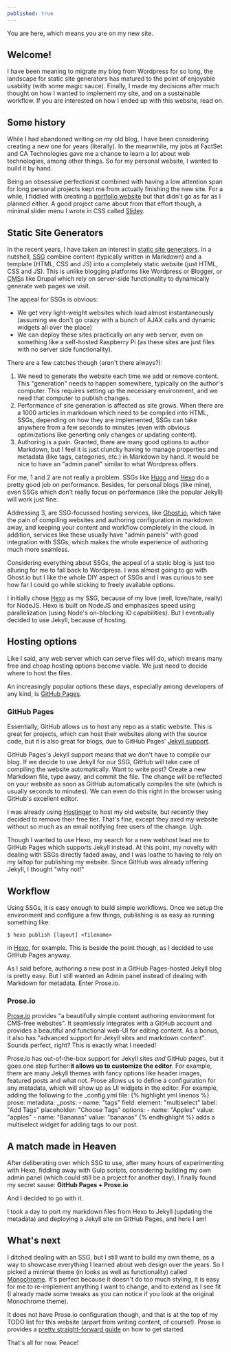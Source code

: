 ```yaml
---
published: true
---
```

You are here, which means you are on my new site.

## Welcome!

I have been meaning to migrate my blog from Wordpress for so long, the landscape for static site generators has matured to the point of enjoyable usability (with some magic sauce). Finally, I made my decisions after much thought on how I wanted to implement my site, and on a sustainable workflow. If you are interested on how I ended up with this website, read on.

## Some history

While I had abandoned writing on my old blog, I have been considering creating a new one for years (literally). In the meanwhile, my jobs at FactSet and CA Technologies gave me a chance to learn a lot about web technologies, among other things. So for my personal website, I wanted to build it by hand.

Being an obsessive perfectionist combined with having a low attention span for long personal projects kept me from actually finishing the new site. For a while, I fiddled with creating a [portfolio website](http://gauthamyerroju.com/personal-site/) but that didn't go as far as I planned either. A good project came about from that effort though, a minimal slider menu I wrote in CSS called [Slidey](http://gauthamyerroju.com/Slidey/).

## Static Site Generators

In the recent years, I have taken an interest in [static site generators](https://davidwalsh.name/introduction-static-site-generators). In a nutshell, <abbr title="Static Site Generator">SSG</abbr> combine content (typically written in Markdown) and a template (HTML, CSS and JS) into a completely static website (just HTML, CSS and JS). This is unlike blogging platforms like Wordpress or Blogger, or <abbr title="Content Management System">CMS</abbr>s like Drupal which rely on server-side functionality to dynamically generate web pages we visit.

The appeal for SSGs is obvious:
- We get very light-weight websites which load almost instantaneously (assuming we don't go crazy with a bunch of AJAX calls and dynamic widgets all over the place)
- We can deploy these sites practically on any web server, even on something like a self-hosted Raspberry Pi (as these sites are just files with no server side functionality).

There are a few catches though (aren't there always?):

1. We need to generate the website each time we add or remove content. This "generation" needs to happen somewhere, typically on the author's computer. This requires setting up the necessary environment, and we need that computer to publish changes.
2. Performance of site generation is affected as site grows. When there are a 1000 articles in markdown which need to be compiled into HTML, SSGs, depending on how they are implemented, SSGs can take anywhere from a few seconds to minutes (even with obvious optimizations like generting only changes or updating content).
3. Authoring is a pain. Granted, there are many good options to author Markdown, but I feel it is just cluncky having to manage properties and metadata (like tags, categories, etc.) in Markdown by hand. It would be nice to have an "admin panel" similar to what Wordpress offers.

For me, 1 and 2 are not really a problem. SSGs like [Hugo](https://gohugo.io/) and [Hexo](https://hexo.io/) do a pretty good job on performance. Besides, for personal blogs (like mine), even SSGs which don't really focus on performance (like the popular Jekyll) will work just fine.

Addressing 3, are SSG-focussed hosting services, like [Ghost.io](https://ghost.org/), which take the pain of compiling websites and authoring configuration in markdown away, and keeping your content and workflow completely in the cloud. In addition, services like these usually have "admin panels" with good integration with SSGs, which makes the whole experience of authoring much more seamless.

Considering everything about SSGs, the appeal of a static blog is just too alluring for me to fall back to Wordpress. I was almost going to go with Ghost.io but I like the whole DIY aspect of SSGs and I was curious to see how far I could go while sticking to freely available options.

I initially chose [Hexo](https://hexo.io/) as my SSG, because of my love (well, love/hate, really) for NodeJS. Hexo is built on NodeJS and emphasizes speed using parallelization (using Node's on-blocking IO capabilities). But I eventually decided to use Jekyll, because of hosting.

## Hosting options

Like I said, any web server which can serve files will do, which means many free and cheap hosting options become viable. We just need to decide where to host the files.

An increasingly popular options these days, especially among developers of any kind, is [GitHub Pages](https://pages.github.com/).

### GitHub Pages

Essentially, GitHub allows us to host any repo as a static website. This is great for projects, which can host their websites along with the source code, but it is also great for blogs, due to GitHub Pages' [Jekyll support](https://help.github.com/articles/using-jekyll-as-a-static-site-generator-with-github-pages/).

GitHub Pages's Jekyll support means that we don't have to compile our blog. If we decide to use Jekyll for our SSG, GitHub will take care of compiling the website automatically. Want to write  post? Create a new Markdown file, type away, and commit the file. The change will be reflected on your website as soon as GitHub automatically compiles the site (which is usually seconds to minutes). We can even do this right in the browser using GitHub's excellent editor.

I was already using [Hostinger](https://www.hostinger.com/) to host my old website, but recently they decided to remove their free tier. That's fine, except they axed my website without so much as an email notifying free users of the change. Ugh.

Though I wanted to use Hexo, my search for a new webhost lead me to GitHub Pages which supports Jekyll instead. At this point, my novelty with dealing with SSGs directly faded away, and I was loathe to having to rely on my laltop for publishing my website. Since GitHub was already offering Jekyll, I thought "why not!"

## Workflow

Using SSGs, it is easy enough to build simple workflows. Once we setup the environment and configure a few things, publishing is as easy as running something like:
```shell
$ hexo publish [layout] <filename>
```
in [Hexo](https://hexo.io/), for example. This is beside the point though, as I decided to use GitHub Pages anyway.

As I said before, authoring a new post in a GitHub Pages-hosted Jekyll blog is pretty easy. But I still wanted an Admin panel instead of dealing with Markdown for metadata. Enter Prose.io.

### Prose.io

[Prose.io](http://prose.io/#about) provides "a beautifully simple content authoring environment for CMS-free websites". It seamlessly integrates with a GitHub account and provides a beautiful and functional web-UI for editing content. As a bonus, it also has "advanced support for Jekyll sites and markdown content". Sounds perfect, right? This is exactly what I needed!

Prose.io has out-of-the-box support for Jekyll sites _and_ GitHub pages, but it goes one step further:__it allows us to customize the editor__. For example, there are many Jekyll themes with fancy options like header images, featured posts and what not. Prose allows us to define a configuration for any metadata, which will show up as UI widgets in the editor. For example, adding the following to the _config.yml file:
{% highlight yml linenos %}
prose:
  metadata:
    _posts:
      - name: "tags"
        field:
          element: "multiselect"
          label: "Add Tags"
          placeholder: "Choose Tags"
          options:
            - name: "Apples"
              value: "apples"
            - name: "Bananas"
              value: "bananas"
{% endhighlight %}
adds a multiselect widget for adding tags to our post.

## A match made in Heaven

After deliberating over which SSG to use, after many hours of experimenting with  Hexo, fiddling away with Gulp scripts, considering building my own admin panel (which could still be a project for another day), I finally found my secret sause: __GitHub Pages + Prose.io__

And I decided to go with it.

I took a day to port my markdown files from Hexo to Jekyll (updating the metadata) and deploying a Jekyll site on GitHub Pages, and here I am!

## What's next

I ditched dealing with an SSG, but I still want to build my own theme, as a way to showcase everything I learned about web design over the years. So I picked a minimal theme (in looks as well as functionality)  called [Monochrome](https://github.com/dyutibarma/monochrome). It's perfect because it doesn't do too much styling, it is easy for me to re-implement anything I want to change, and to extend as I see fit (I already made some tweaks as you can notice if you look at the original Monochrome theme).

It does not have Prose.io configuration though, and that is at the top of my TODO list for this website (arpart from writing content, of course!). Prose.io provides a [pretty straight-forward guide](https://github.com/prose/prose/wiki/Getting-Started) on how to get started.

That's all for now. Peace!
